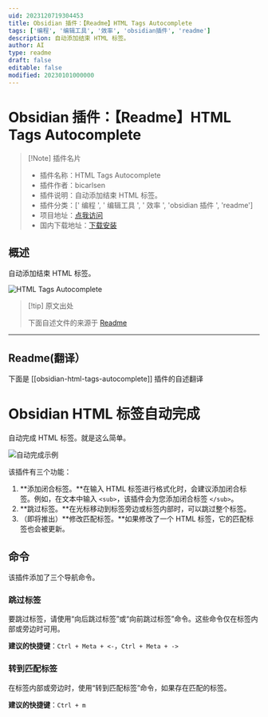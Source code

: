 ```yaml
---
uid: 2023120719304453
title: Obsidian 插件：【Readme】HTML Tags Autocomplete
tags: ['编程', '编辑工具', '效率', 'obsidian插件', 'readme']
description: 自动添加结束 HTML 标签。
author: AI
type: readme
draft: false
editable: false
modified: 20230101000000
---
```


# Obsidian 插件：【Readme】HTML Tags Autocomplete

> [!Note] 插件名片
> - 插件名称：HTML Tags Autocomplete
> - 插件作者：bicarlsen
> - 插件说明：自动添加结束 HTML 标签。
> - 插件分类：[' 编程 ', ' 编辑工具 ', ' 效率 ', 'obsidian 插件 ', 'readme']
> - 项目地址：[点我访问](https://github.com/bicarlsen/obsidian_html_tags_autocomplete)
> - 国内下载地址：[下载安装](https://pkmer.cn/products/plugin/pluginMarket/?obsidian-html-tags-autocomplete)

## 概述

自动添加结束 HTML 标签。

![HTML Tags Autocomplete](https://cdn.pkmer.cn/covers/obsidian-html-tags-autocomplete.PNG!pkmer)

> [!tip] 原文出处
>
>下面自述文件的来源于 [Readme](https://ghproxy.net/https://raw.githubusercontent.com/bicarlsen/obsidian_html_tags_autocomplete/main/README.md)
>

---

## Readme(翻译）

下面是 [[obsidian-html-tags-autocomplete]] 插件的自述翻译

# Obsidian HTML 标签自动完成

自动完成 HTML 标签。就是这么简单。

![自动完成示例](https://cdn.pkmer.cn/covers/obsidian-html-tags-autocomplete_2_0.png!pkmer)

该插件有三个功能：

1. **添加闭合标签。**在输入 HTML 标签进行格式化时，会建议添加闭合标签。例如，在文本中输入 `<sub>`，该插件会为您添加闭合标签 `</sub>`。
2. **跳过标签。**在光标移动到标签旁边或标签内部时，可以跳过整个标签。
3. （即将推出）**修改匹配标签。**如果修改了一个 HTML 标签，它的匹配标签也会被更新。

## 命令

该插件添加了三个导航命令。

### 跳过标签

要跳过标签，请使用“向后跳过标签”或“向前跳过标签”命令。这些命令仅在标签内部或旁边时可用。

**建议的快捷键**：`Ctrl + Meta + <-`，`Ctrl + Meta + ->`

### 转到匹配标签

在标签内部或旁边时，使用“转到匹配标签”命令，如果存在匹配的标签。

**建议的快捷键**：`Ctrl + m`
